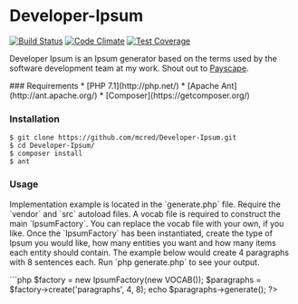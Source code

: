 # Developer-Ipsum
[![Build Status](https://travis-ci.org/mcred/Developer-Ipsum.svg?branch=master)](https://travis-ci.org/mcred/Developer-Ipsum)
[![Code Climate](https://codeclimate.com/github/mcred/Developer-Ipsum/badges/gpa.svg)](https://codeclimate.com/github/mcred/Developer-Ipsum)
[![Test Coverage](https://codeclimate.com/github/mcred/Developer-Ipsum/badges/coverage.svg)](https://codeclimate.com/github/mcred/Developer-Ipsum/coverage)
<p>Developer Ipsum is an Ipsum generator based on the terms used by the software development team at my work. Shout out to <a href="https://payscape.com" target="_blank">Payscape</a>.</p>
### Requirements
* [PHP 7.1](http://php.net/)
* [Apache Ant](http://ant.apache.org/)
* [Composer](https://getcomposer.org/)

### Installation
```
$ git clone https://github.com/mcred/Developer-Ipsum.git
$ cd Developer-Ipsum/
$ composer install
$ ant
```
### Usage
<p>Implementation example is located in the `generate.php` file. Require the `vendor` and `src` autoload files. A vocab file is required to construct the main `IpsumFactory`. You can replace the vocab file with your own, if you like. Once the `IpsumFactory` has been instantiated, create the type of Ipsum you would like, how many entities you want and how many items each entity should contain. The example below would create 4 paragraphs with 8 sentences each. Run `php generate.php` to see your output.</p>
```php
<?php
require(__DIR__."/vendor/autoload.php");
require(__DIR__."/src/autoload.php");
require(__DIR__."/config/vocab.php");

$factory = new IpsumFactory(new VOCAB());
$paragraphs = $factory->create('paragraphs', 4, 8);
echo $paragraphs->generate();
?>
```
